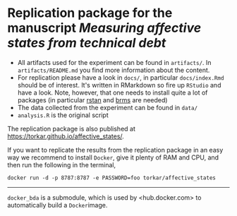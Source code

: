 # Replication package for the manuscript *Measuring affective states from technical debt*

* All artifacts used for the experiment can be found in `artifacts/`. In `artifacts/README.md` you find more information about the content.
* For replication please have a look in `docs/`, in particular `docs/index.Rmd` should be of interest. It's written in RMarkdown so fire up `RStudio` and have a look. Note, however, that one needs to install quite a lot of packages (in particular [rstan](https://mc-stan.org/users/interfaces/rstan) and [brms](https://github.com/paul-buerkner/brms) are needed)
* The data collected from the experiment can be found in `data/`
* `analysis.R` is the original script

The replication package is also published at <https://torkar.github.io/affective_states/>.

If you want to replicate the results from the replication package in an easy way we recommend to install `Docker`, give it plenty of RAM and CPU, and then run the following in the terminal,

```{bash}
docker run -d -p 8787:8787 -e PASSWORD=foo torkar/affective_states
```

***
`docker_bda` is a submodule, which is used by <hub.docker.com> to automatically build a `Docker`image.

